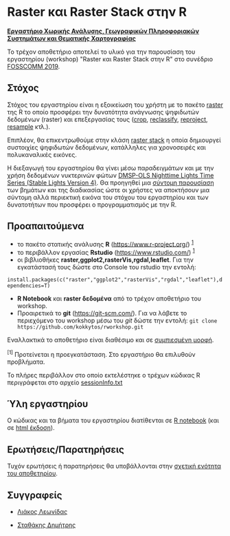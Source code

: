 # Raster και Raster Stack στην R


**[Εργαστήριο Χωρικής Ανάλυσης, Γεωγραφικών Πληροφοριακών Συστημάτων και Θεματικής Χαρτογραφίας](http://www.gislab.gr/)**

Το τρέχον αποθετήριο αποτελεί το υλικό για την παρουσίαση του εργαστηρίου (workshop) "Raster και Raster Stack στην R" στο συνέδριο [FOSSCOMM 2019](https://2019.fosscomm.gr/).

## Στόχος

Στόχος του εργαστηρίου είναι η εξοικείωση του χρήστη με το πακέτο [raster](https://cran.r-project.org/web/packages/raster/index.html) της R το οποίο προσφέρει την δυνατότητα 
ανάγνωσης ψηφιδωτών δεδομένων (raster) και επεξεργασίας τους ([crop](https://www.rdocumentation.org/packages/raster/versions/2.9-5/topics/crop), [reclassify](https://www.rdocumentation.org/packages/raster/versions/2.9-5/topics/reclassify), [reproject](https://www.rdocumentation.org/packages/raster/versions/2.9-5/topics/projectRaster), [resample](https://www.rdocumentation.org/packages/raster/versions/2.9-5/topics/resample) κτλ.).

Επιπλέον, θα επικεντρωθούμε στην κλάση [raster stack](https://www.rdocumentation.org/packages/raster/versions/2.9-5/topics/stack) η οποία δημιουργεί συστοιχίες ψηφιδωτών δεδομένων, κατάλληλες για χρονοσειρές και πολυκαναλικές εικόνες.

Η διεξαγωγή του εργαστηρίου θα γίνει μέσω παραδειγμάτων και με την χρήση δεδομένων νυκτερινών φώτων [DMSP-OLS Nighttime Lights Time Series (Stable Lights Version 4)](https://ngdc.noaa.gov/eog/dmsp/downloadV4composites.html).
Θα προηγηθεί μια [σύντομη παρουσίαση](https://github.com/kokkytos/rworkshop/blob/master/presentation.pdf) των βημάτων και της διαδικασίας ώστε οι χρήστες να αποκτήσουν μια σύντομη αλλά περιεκτική εικόνα του στόχου του εργαστηρίου και των δυνατοτήτων που προσφέρει ο προγραμματισμός με την R.


## Προαπαιτούμενα

* το πακέτο στατικής ανάλυσης **R** (https://www.r-project.org/) <sup>[1](#myfootnote1)</sup>
* το περιβάλλον εργασίας **Rstudio** (https://www.rstudio.com/) <sup>[1](#myfootnote1)</sup>
* οι βιβλιοθήκες **raster,ggplot2,rasterVis,rgdal,leaflet**.
Για την εγκατάστασή τους δώστε στο Console του rstudio την εντολή:

`install.packages(c("raster","ggplot2","rasterVis","rgdal","leaflet"),dependencies=T)`

* **R Notebook** και **raster δεδομένα** από το τρέχον αποθετήριο του workshop.
* Προαιρετικά το **git** (https://git-scm.com/). Για να λάβετε το περιεχόμενο του workshop μέσω του *git* δώστε την εντολή:
`git clone https://github.com/kokkytos/rworkshop.git`

Eναλλακτικά το αποθετήριο είναι διαθέσιμο και σε [συμπιεσμένη μορφή](https://github.com/kokkytos/rworkshop/archive/master.zip).

<a name="myfootnote1"><sup>[1]</sup></a> Προτείνεται η προεγκατάσταση. Στο εργαστήριο θα επιλυθούν προβλήματα.

Το πλήρες περιβάλλον στο οποίο εκτελέστηκε ο τρέχων κώδικας R περιγράφεται στο αρχείο [sessionInfo.txt](sessionInfo.txt) 

## Ύλη εργαστηρίου

Ο κώδικας και τα βήματα του εργαστηρίου διατίθενται σε [R notebook](workshop.Rmd) (και σε [html έκδοση](https://kokkytos.github.io/rworkshop/workshop.html)).

## Ερωτήσεις/Παρατηρήσεις

Τυχόν ερωτήσεις ή παρατηρήσεις θα υποβάλλονται στην [σχετική ενότητα του αποθετηρίου](https://github.com/kokkytos/rworkshop/issues).


## Συγγραφείς

* [Λιάκος Λεωνίδας](https://gr.linkedin.com/in/leonidasliakos)

* [Σταθάκης Δημήτρης](https://gr.linkedin.com/in/dstath)

